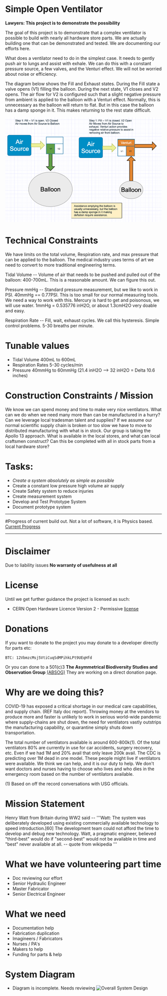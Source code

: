 # Simple Open Ventilator

**Lawyers: This project is to demonstrate the possibility**

The goal of this project is to demonstrate that a complex ventilator is possible to build with nearly all hardware store parts. We are actually building one that can be demonstrated and tested. We are documenting our efforts here.

What does a ventilator need to do in the simplest case. It needs to gently push air to lungs and assist with exhale. We can do this with a constant pressure source, a few valves, and the Venturi effect. We will not be worried about noise or efficiency.

The diagram below shows the Fill and Exhaust states. During the Fill state a valve opens (V1) filling the balloon. During the next state, V1 closes and V2 opens. The air flow for V2 is configured such that a slight negative pressure from ambient is applied to the balloon with a Venturi effect. Normally, this is unnecessary as the balloon will return to flat. But in this case the balloon has a damp sponge in it. This makes returning to the rest state difficult.

![Concept Diagram](/System/Images/ConceptDiagram.png)

# Technical Constraints
We have limits on the total volume, Respiration rate, and max pressure that can be applied to the balloon. The medical industry uses terms of art we need to convert to more traditional engineering terms.

Tidal Volume -- Volume of air that needs to be pushed and pulled out of the balloon: 400-700mL. This is a reasonable amount. We can figure this out.

Pressure mmHg -- Standard pressure measurement, but we like to work in PSI.
40mmHg == 0.77PSI. This is too small for our normal measuring tools. We need a way to work with this. Mercury is hard to get and poisonous, we will use water.
1mmHg = 0.535776 inH2O, or about 1.3cmH2O very doable and easy.

Respiration Rate -- Fill, wait, exhaust cycles. We call this hysteresis. Simple control problems. 5-30 breaths per minute.

# Tunable values
* Tidal Volume 400mL to 600mL
* Respiration Rates 5-30 cycles/min
* Pressure 40mmHg to 60mmHg (21.4 inH2O --> 32 inH2O = Delta 10.6 inches)

# Construction Constraints / Mission
We know we can spend money and time to make very nice ventilators. What can we do when we need many more than can be manufactured in a hurry? Can we leverage local tradesman talent and supplies? If we assume our normal scientific supply chain is broken or too slow we have to move to distributed manufacturing with what is in stock. Our group is taking the Apollo 13 approach. What is available in the local stores, and what can local craftsmen construct? Can this be completed with all in stock parts from a local hardware store?  

# Tasks:
* *Create a system absolutely as simple as possible*
* Create a constant low pressure high volume air supply
* Create Safety system to reduce injuries
* Create measurement system
* Develop and Test Prototype System
* Document prototype system

-----------
#Progress of current build out. Not a lot of software, it is Physics based.
 [Current Progress](System/README.md)


----------
# Disclaimer
Due to liability issues
**No warranty of usefulness at all**
# License
Until we get further guidance the project is licensed as such:
* CERN Open Hardware Licence Version 2 - Permissive [license](/license.md)

# Donations
If you want to donate to the project you may donate to a developer directly for parts etc:
```
BTC: 12VbmzcMsj5VtiCuqSdMPihkLPt9UEqHfd
```

Or you can done to a 501(c)3
**The Asymmetrical Biodiversity Studies and Observation Group**
[(ABSOG)](https://threesecondsuntilmidnight.com/absog/)
They are working on a direct donation page.


# Why are we doing this?
COVID-19 has exposed a critical shortage in our medical care capabilities, and supply chain. (REF Italy doc report). Throwing money at the vendors to produce more and faster is unlikely to work in serious world-wide pandemic where supply-chains are shut down, the need for ventilators vastly outstrips the manufacturing capability, or quarantine simply shuts down transportation.


The total number of ventilators available is around 600-800k(1). Of the total ventilators 80% are currently in use for car accidents, surgery recovery, etc. Even if we had 1M and 20% avail that only leave 200k avail. The CDC is predicting over 1M dead in one model. These people might live if ventilators were available. We think we can help, and it is our duty to help. We don't want doctors and nurses having to choose who lives and who dies in the emergency room based on the number of ventilators available.


(1) Based on off the record conversations with USG officials.

# Mission Statement
Henry Watt from Britain during WW2 said --
'''Watt: The system was deliberately developed using existing commercially available technology to speed introduction.[60] The development team could not afford the time to develop and debug new technology. Watt, a pragmatic engineer, believed "third-best" would do if "second-best" would not be available in time and "best" never available at all. -- quote from wikipedia
'''

# What we have volunteering part time
- Doc reviewing our effort
- Senior Hydraulic Engineer
- Master Fabricator
- Senior Electrical Engineer

# What we need
- Documentation help
- Fabrication duplication
- Imagineers / Fabricators
- Nurses / PA's
- Makers to help
- Funding for parts & help


# System Diagram
- Diagram is incomplete. Needs reviewing
![Overall System Design](/System/SystemBlockDiagram4.jpg)
